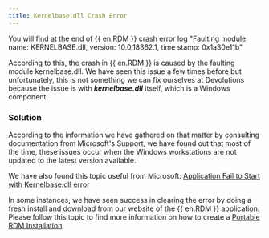 ```yaml
---
title: Kernelbase.dll Crash Error
---
```

You will find at the end of {{ en.RDM }} crash error log &quot;Faulting module name: KERNELBASE.dll, version: 10.0.18362.1, time stamp: 0x1a30e11b&quot;  

According to this, the crash in {{ en.RDM }} is caused by the faulting module kernelbase.dll. We have seen this issue a few times before but unfortunately, this is not something we can fix ourselves at Devolutions because the issue is with ***kernelbase.dll*** itself, which is a Windows component.
### Solution
According to the information we have gathered on that matter by consulting documentation from Microsoft&apos;s Support, we have found out that most of the time, these issues occur when the Windows workstations are not updated to the latest version available.  

We have also found this topic useful from Microsoft: [Application Fail to Start with Kernelbase.dll error](https://answers.microsoft.com/en-us/windows/forum/all/applications-fail-to-start-with-kernelbasedll/44a4c2ad-a43f-479b-b026-bcdc2ff01285)  

In some instances, we have seen success in clearing the error by doing a fresh install and download from our website of the {{ en.RDM }} application. Please follow this topic to find more information on how to create a [Portable RDM Installation](/kb/remote-desktop-manager/how-to-articles/portable-rdm-installation/)
